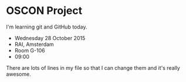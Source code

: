 # OSCON Project

I'm learning git and GitHub today.

* Wednesday 28 October 2015
* RAI, Amsterdam
* Room G-106
* 09:00

There are lots of lines
in my file so that I can change them
and it's really awesome.

